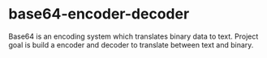 # base64-encoder-decoder
Base64 is an encoding system which translates binary data to text. Project goal is build a encoder and decoder to translate between text and binary. 
